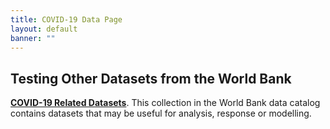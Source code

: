 ```yaml
---
title: COVID-19 Data Page
layout: default
banner: ""
---
```




## Testing Other Datasets from the World Bank ##

**[COVID-19 Related Datasets][ddh]**.
This collection in the World Bank data catalog contains datasets that may be useful for analysis, response or modelling.

[ddh]: https://datacatalog.worldbank.org/search?search_api_views_fulltext_op=AND&f%5B0%5D=field_collection_field%3A2026

